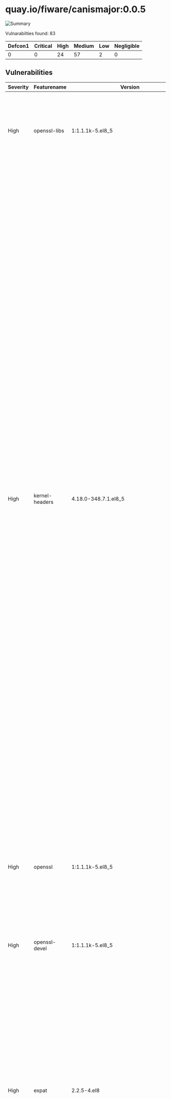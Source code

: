 # quay.io/fiware/canismajor:0.0.5

![Summary](https://img.shields.io/badge/Severity-High-orange) 

Vulnarabilties found: 83

| Defcon1 | Critical | High | Medium | Low | Negligible|
|---------|----------|------|--------|-----|-----------|
| 0|0|24|57|2|0|

## Vulnerabilities

| Severity | Featurename | Version | CVE | Namespace | Description | Link | Fixed by |
|----------|-------------|---------|-----|-----------|-------------|------|----------|
|High|openssl-libs|1:1.1.1k-5.el8_5|RHSA-2022:1065|centos:8|OpenSSL is a toolkit that implements the Secure Sockets Layer (SSL) and Transport Layer Security (TLS) protocols, as well as a full-strength general-purpose cryptography library. Security Fix(es): * openssl: Infinite loop in BN_mod_sqrt() reachable when parsing certificates (CVE-2022-0778) For more details about the security issue(s), including the impact, a CVSS score, acknowledgments, and other related information, refer to the CVE page(s) listed in the References section.|https://access.redhat.com/errata/RHSA-2022:1065|1:1.1.1k-6.el8_5|
|High|kernel-headers|4.18.0-348.7.1.el8_5|RHSA-2022:1988|centos:8|The kernel packages contain the Linux kernel, the core of any Linux operating system. Security Fix(es): * kernel: fget: check that the fd still exists after getting a ref to it (CVE-2021-4083) * kernel: avoid cyclic entity chains due to malformed USB descriptors (CVE-2020-0404) * kernel: speculation on incompletely validated data on IBM Power9 (CVE-2020-4788) * kernel: integer overflow in k_ascii() in drivers/tty/vt/keyboard.c (CVE-2020-13974) * kernel: out-of-bounds read in bpf_skb_change_head() of filter.c due to a use-after-free (CVE-2021-0941) * kernel: joydev: zero size passed to joydev_handle_JSIOCSBTNMAP() (CVE-2021-3612) * kernel: reading /proc/sysvipc/shm does not scale with large shared memory segment counts (CVE-2021-3669) * kernel: out-of-bound Read in qrtr_endpoint_post in net/qrtr/qrtr.c (CVE-2021-3743) * kernel: crypto: ccp - fix resource leaks in ccp_run_aes_gcm_cmd() (CVE-2021-3744) * kernel: possible use-after-free in bluetooth module (CVE-2021-3752) * kernel: unaccounted ipc objects in Linux kernel lead to breaking memcg limits and DoS attacks (CVE-2021-3759) * kernel: DoS in ccp_run_aes_gcm_cmd() function (CVE-2021-3764) * kernel: sctp: Invalid chunks may be used to remotely remove existing associations (CVE-2021-3772) * kernel: lack of port sanity checking in natd and netfilter leads to exploit of OpenVPN clients (CVE-2021-3773) * kernel: possible leak or coruption of data residing on hugetlbfs (CVE-2021-4002) * kernel: security regression for CVE-2018-13405 (CVE-2021-4037) * kernel: Buffer overwrite in decode_nfs_fh function (CVE-2021-4157) * kernel: cgroup: Use open-time creds and namespace for migration perm checks (CVE-2021-4197) * kernel: Race condition in races in sk_peer_pid and sk_peer_cred accesses (CVE-2021-4203) * kernel: new DNS Cache Poisoning Attack based on ICMP fragment needed packets replies (CVE-2021-20322) * kernel: arm: SIGPAGE information disclosure vulnerability (CVE-2021-21781) * hw: cpu: LFENCE/JMP Mitigation Update for CVE-2017-5715 (CVE-2021-26401) * kernel: Local privilege escalation due to incorrect BPF JIT branch displacement computation (CVE-2021-29154) * kernel: use-after-free in hso_free_net_device() in drivers/net/usb/hso.c (CVE-2021-37159) * kernel: eBPF multiplication integer overflow in prealloc_elems_and_freelist() in kernel/bpf/stackmap.c leads to out-of-bounds write (CVE-2021-41864) * kernel: Heap buffer overflow in firedtv driver (CVE-2021-42739) * kernel: ppc: kvm: allows a malicious KVM guest to crash the host (CVE-2021-43056) * kernel: an array-index-out-bounds in detach_capi_ctr in drivers/isdn/capi/kcapi.c (CVE-2021-43389) * kernel: mwifiex_usb_recv() in drivers/net/wireless/marvell/mwifiex/usb.c allows an attacker to cause DoS via crafted USB device (CVE-2021-43976) * kernel: use-after-free in the TEE subsystem (CVE-2021-44733) * kernel: information leak in the IPv6 implementation (CVE-2021-45485) * kernel: information leak in the IPv4 implementation (CVE-2021-45486) * hw: cpu: intel: Branch History Injection (BHI) (CVE-2022-0001) * hw: cpu: intel: Intra-Mode BTI (CVE-2022-0002) * kernel: Local denial of service in bond_ipsec_add_sa (CVE-2022-0286) * kernel: DoS in sctp_addto_chunk in net/sctp/sm_make_chunk.c (CVE-2022-0322) * kernel: FUSE allows UAF reads of write() buffers, allowing theft of (partial) /etc/shadow hashes (CVE-2022-1011) * kernel: use-after-free in nouveau kernel module (CVE-2020-27820) For more details about the security issue(s), including the impact, a CVSS score, acknowledgments, and other related information, refer to the CVE page(s) listed in the References section. Additional Changes: For detailed information on changes in this release, see the Red Hat Enterprise Linux 8.6 Release Notes linked from the References section.|https://access.redhat.com/errata/RHSA-2022:1988|0:4.18.0-372.9.1.el8|
|High|openssl|1:1.1.1k-5.el8_5|RHSA-2022:1065|centos:8|OpenSSL is a toolkit that implements the Secure Sockets Layer (SSL) and Transport Layer Security (TLS) protocols, as well as a full-strength general-purpose cryptography library. Security Fix(es): * openssl: Infinite loop in BN_mod_sqrt() reachable when parsing certificates (CVE-2022-0778) For more details about the security issue(s), including the impact, a CVSS score, acknowledgments, and other related information, refer to the CVE page(s) listed in the References section.|https://access.redhat.com/errata/RHSA-2022:1065|1:1.1.1k-6.el8_5|
|High|openssl-devel|1:1.1.1k-5.el8_5|RHSA-2022:1065|centos:8|OpenSSL is a toolkit that implements the Secure Sockets Layer (SSL) and Transport Layer Security (TLS) protocols, as well as a full-strength general-purpose cryptography library. Security Fix(es): * openssl: Infinite loop in BN_mod_sqrt() reachable when parsing certificates (CVE-2022-0778) For more details about the security issue(s), including the impact, a CVSS score, acknowledgments, and other related information, refer to the CVE page(s) listed in the References section.|https://access.redhat.com/errata/RHSA-2022:1065|1:1.1.1k-6.el8_5|
|High|expat|2.2.5-4.el8|RHSA-2022:0951|centos:8|Expat is a C library for parsing XML documents. Security Fix(es): * expat: Malformed 2- and 3-byte UTF-8 sequences can lead to arbitrary code execution (CVE-2022-25235) * expat: Namespace-separator characters in &quot;xmlns[:prefix]&quot; attribute values can lead to arbitrary code execution (CVE-2022-25236) * expat: Integer overflow in storeRawNames() (CVE-2022-25315) * expat: Large number of prefixed XML attributes on a single tag can crash libexpat (CVE-2021-45960) * expat: Integer overflow in doProlog in xmlparse.c (CVE-2021-46143) * expat: Integer overflow in addBinding in xmlparse.c (CVE-2022-22822) * expat: Integer overflow in build_model in xmlparse.c (CVE-2022-22823) * expat: Integer overflow in defineAttribute in xmlparse.c (CVE-2022-22824) * expat: Integer overflow in lookup in xmlparse.c (CVE-2022-22825) * expat: Integer overflow in nextScaffoldPart in xmlparse.c (CVE-2022-22826) * expat: Integer overflow in storeAtts in xmlparse.c (CVE-2022-22827) * expat: Integer overflow in function XML_GetBuffer (CVE-2022-23852) For more details about the security issue(s), including the impact, a CVSS score, acknowledgments, and other related information, refer to the CVE page(s) listed in the References section.|https://access.redhat.com/errata/RHSA-2022:0951|0:2.2.5-4.el8_5.3|
|High|systemd-pam|239-51.el8_5.2|RHSA-2022:6206|centos:8|The systemd packages contain systemd, a system and service manager for Linux, compatible with the SysV and LSB init scripts. It provides aggressive parallelism capabilities, uses socket and D-Bus activation for starting services, offers on-demand starting of daemons, and keeps track of processes using Linux cgroups. In addition, it supports snapshotting and restoring of the system state, maintains mount and automount points, and implements an elaborate transactional dependency-based service control logic. It can also work as a drop-in replacement for sysvinit. Security Fix(es): * systemd-resolved: use-after-free when dealing with DnsStream in resolved-dns-stream.c (CVE-2022-2526) For more details about the security issue(s), including the impact, a CVSS score, acknowledgments, and other related information, refer to the CVE page(s) listed in the References section.|https://access.redhat.com/errata/RHSA-2022:6206|0:239-58.el8_6.4|
|High|cyrus-sasl-lib|2.1.27-5.el8|RHSA-2022:0658|centos:8|The cyrus-sasl packages contain the Cyrus implementation of Simple Authentication and Security Layer (SASL). SASL is a method for adding authentication support to connection-based protocols. Security Fix(es): * cyrus-sasl: failure to properly escape SQL input allows an attacker to execute arbitrary SQL commands (CVE-2022-24407) For more details about the security issue(s), including the impact, a CVSS score, acknowledgments, and other related information, refer to the CVE page(s) listed in the References section.|https://access.redhat.com/errata/RHSA-2022:0658|0:2.1.27-6.el8_5|
|High|nodejs-nodemon|2.0.3-1.module+el8.3.0+6519+9f98ed83|RHSA-2022:4796|centos:8|Node.js is a software development platform for building fast and scalable network applications in the JavaScript programming language.  Security Fix(es): * npm: npm ci succeeds when package-lock.json doesn&#x27;t match package.json (CVE-2021-43616) For more details about the security issue(s), including the impact, a CVSS score, acknowledgments, and other related information, refer to the CVE page(s) listed in the References section.|https://access.redhat.com/errata/RHSA-2022:4796|0:2.0.15-1.module+el8.6.0+15294+54b291d2|
|High|systemd-libs|239-51.el8_5.2|RHSA-2022:6206|centos:8|The systemd packages contain systemd, a system and service manager for Linux, compatible with the SysV and LSB init scripts. It provides aggressive parallelism capabilities, uses socket and D-Bus activation for starting services, offers on-demand starting of daemons, and keeps track of processes using Linux cgroups. In addition, it supports snapshotting and restoring of the system state, maintains mount and automount points, and implements an elaborate transactional dependency-based service control logic. It can also work as a drop-in replacement for sysvinit. Security Fix(es): * systemd-resolved: use-after-free when dealing with DnsStream in resolved-dns-stream.c (CVE-2022-2526) For more details about the security issue(s), including the impact, a CVSS score, acknowledgments, and other related information, refer to the CVE page(s) listed in the References section.|https://access.redhat.com/errata/RHSA-2022:6206|0:239-58.el8_6.4|
|High|nodejs-nodemon|2.0.3-1.module+el8.3.0+6519+9f98ed83|RHSA-2021:3623|centos:8|Node.js is a software development platform for building fast and scalable network applications in the JavaScript programming language.  Security Fix(es): * nodejs: Use-after-free on close http2 on stream canceling (CVE-2021-22930) * nodejs: Use-after-free on close http2 on stream canceling (CVE-2021-22940) * c-ares: Missing input validation of host names may lead to domain hijacking (CVE-2021-3672) * nodejs: Improper handling of untypical characters in domain names (CVE-2021-22931) * nodejs-tar: Insufficient symlink protection allowing arbitrary file creation and overwrite (CVE-2021-32803) * nodejs-tar: Insufficient absolute path sanitization allowing arbitrary file creation and overwrite (CVE-2021-32804) * nodejs: Incomplete validation of tls rejectUnauthorized parameter (CVE-2021-22939) * nodejs-path-parse: ReDoS via splitDeviceRe, splitTailRe and splitPathRe (CVE-2021-23343) For more details about the security issue(s), including the impact, a CVSS score, acknowledgments, and other related information, refer to the CVE page(s) listed in the References section. Bug Fix(es): * nodejs:12/nodejs: Make FIPS options always available (BZ#1993927)|https://access.redhat.com/errata/RHSA-2021:3623|0:2.0.3-1.module+el8.4.0+11732+c668cc9f|
|High|nodejs-nodemon|2.0.3-1.module+el8.3.0+6519+9f98ed83|RHSA-2021:0734|centos:8|Node.js is a software development platform for building fast and scalable network applications in the JavaScript programming language.  The following packages have been upgraded to a later upstream version: nodejs (12.21.0). Security Fix(es): * nodejs: HTTP2 &#x27;unknownProtocol&#x27; cause DoS by resource exhaustion (CVE-2021-22883) * nodejs: DNS rebinding in --inspect (CVE-2021-22884) For more details about the security issue(s), including the impact, a CVSS score, acknowledgments, and other related information, refer to the CVE page(s) listed in the References section.|https://access.redhat.com/errata/RHSA-2021:0734|0:2.0.3-1.module+el8.3.0+9715+1718613f|
|High|nodejs|1:14.17.5-1.module+el8.4.0+12247+e2879e58|RHSA-2022:4796|centos:8|Node.js is a software development platform for building fast and scalable network applications in the JavaScript programming language.  Security Fix(es): * npm: npm ci succeeds when package-lock.json doesn&#x27;t match package.json (CVE-2021-43616) For more details about the security issue(s), including the impact, a CVSS score, acknowledgments, and other related information, refer to the CVE page(s) listed in the References section.|https://access.redhat.com/errata/RHSA-2022:4796|1:16.14.0-4.module+el8.6.0+15294+54b291d2|
|High|nodejs-docs|1:14.17.5-1.module+el8.4.0+12247+e2879e58|RHSA-2022:4796|centos:8|Node.js is a software development platform for building fast and scalable network applications in the JavaScript programming language.  Security Fix(es): * npm: npm ci succeeds when package-lock.json doesn&#x27;t match package.json (CVE-2021-43616) For more details about the security issue(s), including the impact, a CVSS score, acknowledgments, and other related information, refer to the CVE page(s) listed in the References section.|https://access.redhat.com/errata/RHSA-2022:4796|1:16.14.0-4.module+el8.6.0+15294+54b291d2|
|High|rsync|3.1.3-12.el8|RHSA-2022:2201|centos:8|The rsync utility enables the users to copy and synchronize files locally or across a network. Synchronization with rsync is fast because rsync only sends the differences in files over the network instead of sending whole files. The rsync utility is also used as a mirroring tool. Security Fix(es): * zlib: A flaw found in zlib when compressing (not decompressing) certain inputs (CVE-2018-25032) For more details about the security issue(s), including the impact, a CVSS score, acknowledgments, and other related information, refer to the CVE page(s) listed in the References section.|https://access.redhat.com/errata/RHSA-2022:2201|0:3.1.3-14.el8_6.2|
|High|rsync|3.1.3-12.el8|RHSA-2022:6180|centos:8|The rsync utility enables the users to copy and synchronize files locally or across a network. Synchronization with rsync is fast because rsync only sends the differences in files over the network instead of sending whole files. The rsync utility is also used as a mirroring tool. Security Fix(es): * rsync: remote arbitrary files write inside the directories of connecting peers (CVE-2022-29154) For more details about the security issue(s), including the impact, a CVSS score, acknowledgments, and other related information, refer to the CVE page(s) listed in the References section.|https://access.redhat.com/errata/RHSA-2022:6180|0:3.1.3-14.el8_6.3|
|High|gzip|1.9-12.el8|RHSA-2022:1537|centos:8|The gzip packages contain the gzip (GNU zip) data compression utility. gzip is used to compress regular files. It replaces them with files containing the .gz extension, while retaining ownership modes, access, and modification times. Security Fix(es): * gzip: arbitrary-file-write vulnerability (CVE-2022-1271) For more details about the security issue(s), including the impact, a CVSS score, acknowledgments, and other related information, refer to the CVE page(s) listed in the References section.|https://access.redhat.com/errata/RHSA-2022:1537|0:1.9-13.el8_5|
|High|nodejs-full-i18n|1:14.17.5-1.module+el8.4.0+12247+e2879e58|RHSA-2022:4796|centos:8|Node.js is a software development platform for building fast and scalable network applications in the JavaScript programming language.  Security Fix(es): * npm: npm ci succeeds when package-lock.json doesn&#x27;t match package.json (CVE-2021-43616) For more details about the security issue(s), including the impact, a CVSS score, acknowledgments, and other related information, refer to the CVE page(s) listed in the References section.|https://access.redhat.com/errata/RHSA-2022:4796|1:16.14.0-4.module+el8.6.0+15294+54b291d2|
|High|systemd|239-51.el8_5.2|RHSA-2022:6206|centos:8|The systemd packages contain systemd, a system and service manager for Linux, compatible with the SysV and LSB init scripts. It provides aggressive parallelism capabilities, uses socket and D-Bus activation for starting services, offers on-demand starting of daemons, and keeps track of processes using Linux cgroups. In addition, it supports snapshotting and restoring of the system state, maintains mount and automount points, and implements an elaborate transactional dependency-based service control logic. It can also work as a drop-in replacement for sysvinit. Security Fix(es): * systemd-resolved: use-after-free when dealing with DnsStream in resolved-dns-stream.c (CVE-2022-2526) For more details about the security issue(s), including the impact, a CVSS score, acknowledgments, and other related information, refer to the CVE page(s) listed in the References section.|https://access.redhat.com/errata/RHSA-2022:6206|0:239-58.el8_6.4|
|High|kernel-headers|4.18.0-348.7.1.el8_5|RHSA-2022:5819|centos:8|The kernel packages contain the Linux kernel, the core of any Linux operating system. Security Fix(es): * kernel: Small table perturb size in the TCP source port generation algorithm can lead to information leak (CVE-2022-1012) * kernel: a use-after-free write in the netfilter subsystem can lead to privilege escalation to root (CVE-2022-32250) For more details about the security issue(s), including the impact, a CVSS score, acknowledgments, and other related information, refer to the CVE page(s) listed in the References section. Bug Fix(es): * Softirq hrtimers are being placed on the per-CPU softirq clocks on isolcpu’s. (BZ#2090484) * enable/disable multiqueues repeatedly while ping local host, guest kernel panic (BZ#2093416) * Backport kernel audit enhancements and fixes from v5.13-rc1 to v5.16-rc6 (BZ#2095434) * blk_update_request: I/O error, dev nvme0n3, during xfs creation (BZ#2100150) * SCSI updates for RHEL 8.7 (BZ#2100254) * Kernel bug on mm/slub.c:314 (BZ#2102251) * Implement new tc action for check_pkt_len (BZ#2102333) * too long timeout value with TIME_WAIT status of conntrack entry (BZ#2104002) * Connectx6-DX, mlx5 , backport   087032ee7021 (&quot;net/mlx5e: TC, Fix ct_clear overwriting ct action metadata&quot;) (BZ#2104012) * mlx5: Software steering memory allocation failure, netperf  TCP_CRR with ct(). (BZ#2104013) * tcp: request_sock leak in Calico OCP (BZ#2104670)|https://access.redhat.com/errata/RHSA-2022:5819|0:4.18.0-372.19.1.el8_6|
|High|xz-libs|5.2.4-3.el8|RHSA-2022:4991|centos:8|XZ Utils is an integrated collection of user-space file compression utilities based on the Lempel-Ziv-Markov chain algorithm (LZMA), which performs lossless data compression. The algorithm provides a high compression ratio while keeping the decompression time short. Security Fix(es): * gzip: arbitrary-file-write vulnerability (CVE-2022-1271) For more details about the security issue(s), including the impact, a CVSS score, acknowledgments, and other related information, refer to the CVE page(s) listed in the References section.|https://access.redhat.com/errata/RHSA-2022:4991|0:5.2.4-4.el8_6|
|High|npm|1:6.14.14-1.14.17.5.1.module+el8.4.0+12247+e2879e58|RHSA-2022:4796|centos:8|Node.js is a software development platform for building fast and scalable network applications in the JavaScript programming language.  Security Fix(es): * npm: npm ci succeeds when package-lock.json doesn&#x27;t match package.json (CVE-2021-43616) For more details about the security issue(s), including the impact, a CVSS score, acknowledgments, and other related information, refer to the CVE page(s) listed in the References section.|https://access.redhat.com/errata/RHSA-2022:4796|1:8.3.1-1.16.14.0.4.module+el8.6.0+15294+54b291d2|
|High|xz|5.2.4-3.el8|RHSA-2022:4991|centos:8|XZ Utils is an integrated collection of user-space file compression utilities based on the Lempel-Ziv-Markov chain algorithm (LZMA), which performs lossless data compression. The algorithm provides a high compression ratio while keeping the decompression time short. Security Fix(es): * gzip: arbitrary-file-write vulnerability (CVE-2022-1271) For more details about the security issue(s), including the impact, a CVSS score, acknowledgments, and other related information, refer to the CVE page(s) listed in the References section.|https://access.redhat.com/errata/RHSA-2022:4991|0:5.2.4-4.el8_6|
|High|zlib-devel|1.2.11-17.el8|RHSA-2022:1642|centos:8|The zlib packages provide a general-purpose lossless data compression library that is used by many different programs. Security Fix(es): * zlib: A flaw found in zlib when compressing (not decompressing) certain inputs (CVE-2018-25032) For more details about the security issue(s), including the impact, a CVSS score, acknowledgments, and other related information, refer to the CVE page(s) listed in the References section.|https://access.redhat.com/errata/RHSA-2022:1642|0:1.2.11-18.el8_5|
|High|zlib|1.2.11-17.el8|RHSA-2022:1642|centos:8|The zlib packages provide a general-purpose lossless data compression library that is used by many different programs. Security Fix(es): * zlib: A flaw found in zlib when compressing (not decompressing) certain inputs (CVE-2018-25032) For more details about the security issue(s), including the impact, a CVSS score, acknowledgments, and other related information, refer to the CVE page(s) listed in the References section.|https://access.redhat.com/errata/RHSA-2022:1642|0:1.2.11-18.el8_5|
|Medium|openssh|8.0p1-10.el8|RHSA-2022:2013|centos:8|OpenSSH is an SSH protocol implementation supported by a number of Linux, UNIX, and similar operating systems. It includes the core files necessary for both the OpenSSH client and server. Security Fix(es): * openssh: privilege escalation when AuthorizedKeysCommand or AuthorizedPrincipalsCommand are configured (CVE-2021-41617) For more details about the security issue(s), including the impact, a CVSS score, acknowledgments, and other related information, refer to the CVE page(s) listed in the References section. Additional Changes: For detailed information on changes in this release, see the Red Hat Enterprise Linux 8.6 Release Notes linked from the References section.|https://access.redhat.com/errata/RHSA-2022:2013|0:8.0p1-13.el8|
|Medium|glibc|2.28-164.el8|RHSA-2022:0896|centos:8|The glibc packages provide the standard C libraries (libc), POSIX thread libraries (libpthread), standard math libraries (libm), and the name service cache daemon (nscd) used by multiple programs on the system. Without these libraries, the Linux system cannot function correctly. Security Fix(es): * glibc: Off-by-one buffer overflow/underflow in getcwd() (CVE-2021-3999) * glibc: Stack-based buffer overflow in svcunix_create via long pathnames (CVE-2022-23218) * glibc: Stack-based buffer overflow in sunrpc clnt_create via a long pathname (CVE-2022-23219) For more details about the security issue(s), including the impact, a CVSS score, acknowledgments, and other related information, refer to the CVE page(s) listed in the References section.|https://access.redhat.com/errata/RHSA-2022:0896|0:2.28-164.el8_5.3|
|Medium|openssl-libs|1:1.1.1k-5.el8_5|RHSA-2022:5818|centos:8|OpenSSL is a toolkit that implements the Secure Sockets Layer (SSL) and Transport Layer Security (TLS) protocols, as well as a full-strength general-purpose cryptography library. Security Fix(es): * openssl: c_rehash script allows command injection (CVE-2022-1292) * openssl: the c_rehash script allows command injection (CVE-2022-2068) * openssl: AES OCB fails to encrypt some bytes (CVE-2022-2097) For more details about the security issue(s), including the impact, a CVSS score, acknowledgments, and other related information, refer to the CVE page(s) listed in the References section.|https://access.redhat.com/errata/RHSA-2022:5818|1:1.1.1k-7.el8_6|
|Medium|pcre2|10.32-2.el8|RHSA-2022:5809|centos:8|The pcre2 package contains a new generation of the Perl Compatible Regular Expression libraries for implementing regular expression pattern matching using the same syntax and semantics as Perl.  Security Fix(es): * pcre2: Out-of-bounds read in compile_xclass_matchingpath in pcre2_jit_compile.c (CVE-2022-1586) For more details about the security issue(s), including the impact, a CVSS score, acknowledgments, and other related information, refer to the CVE page(s) listed in the References section.|https://access.redhat.com/errata/RHSA-2022:5809|0:10.32-3.el8_6|
|Medium|libgcrypt|1.8.5-6.el8|RHSA-2022:5311|centos:8|The libgcrypt library provides general-purpose implementations of various cryptographic algorithms. Security Fix(es): * libgcrypt: ElGamal implementation allows plaintext recovery (CVE-2021-40528) For more details about the security issue(s), including the impact, a CVSS score, acknowledgments, and other related information, refer to the CVE page(s) listed in the References section.|https://access.redhat.com/errata/RHSA-2022:5311|0:1.8.5-7.el8_6|
|Medium|vim-filesystem|2:8.0.1763-16.el8|RHSA-2022:5813|centos:8|Vim (Vi IMproved) is an updated and improved version of the vi editor. Security Fix(es): * vim: Out-of-bounds Write (CVE-2022-1785) * vim: out-of-bounds write in vim_regsub_both() in regexp.c (CVE-2022-1897) * vim: buffer over-read in utf_ptr2char() in mbyte.c (CVE-2022-1927) For more details about the security issue(s), including the impact, a CVSS score, acknowledgments, and other related information, refer to the CVE page(s) listed in the References section.|https://access.redhat.com/errata/RHSA-2022:5813|2:8.0.1763-19.el8_6.4|
|Medium|vim-filesystem|2:8.0.1763-16.el8|RHSA-2022:0366|centos:8|Vim (Vi IMproved) is an updated and improved version of the vi editor. Security Fix(es): * vim: heap-based buffer overflow in win_redr_status() in drawscreen.c (CVE-2021-3872) * vim: illegal memory access in find_start_brace() in cindent.c when C-indenting (CVE-2021-3984) * vim: heap-based buffer overflow in find_help_tags() in help.c (CVE-2021-4019) * vim: use-after-free in win_linetabsize() (CVE-2021-4192) * vim: out-of-bound read in getvcol() (CVE-2021-4193) For more details about the security issue(s), including the impact, a CVSS score, acknowledgments, and other related information, refer to the CVE page(s) listed in the References section.|https://access.redhat.com/errata/RHSA-2022:0366|2:8.0.1763-16.el8_5.4|
|Medium|vim-filesystem|2:8.0.1763-16.el8|RHSA-2022:5319|centos:8|Vim (Vi IMproved) is an updated and improved version of the vi editor. Security Fix(es): * vim: heap buffer overflow (CVE-2022-1621) * vim: buffer over-read (CVE-2022-1629) For more details about the security issue(s), including the impact, a CVSS score, acknowledgments, and other related information, refer to the CVE page(s) listed in the References section.|https://access.redhat.com/errata/RHSA-2022:5319|2:8.0.1763-19.el8_6.2|
|Medium|vim-filesystem|2:8.0.1763-16.el8|RHSA-2022:0894|centos:8|Vim (Vi IMproved) is an updated and improved version of the vi editor. Security Fix(es): * vim: Heap-based buffer overflow in block_insert() in src/ops.c (CVE-2022-0261) * vim: Heap-based buffer overflow in utf_head_off() in mbyte.c (CVE-2022-0318) * vim: Heap-based buffer overflow in init_ccline() in ex_getln.c (CVE-2022-0359) * vim: Illegal memory access when copying lines in visual mode leads to heap buffer overflow (CVE-2022-0361) * vim: Heap-based buffer overflow in getexmodeline() in ex_getln.c (CVE-2022-0392) * vim: Use after free in src/ex_cmds.c (CVE-2022-0413) For more details about the security issue(s), including the impact, a CVSS score, acknowledgments, and other related information, refer to the CVE page(s) listed in the References section.|https://access.redhat.com/errata/RHSA-2022:0894|2:8.0.1763-16.el8_5.12|
|Medium|vim-filesystem|2:8.0.1763-16.el8|RHSA-2022:1552|centos:8|Vim (Vi IMproved) is an updated and improved version of the vi editor. Security Fix(es): * vim: use after free in utf_ptr2char (CVE-2022-1154)|https://access.redhat.com/errata/RHSA-2022:1552|2:8.0.1763-16.el8_5.13|
|Medium|rpm-build-libs|4.14.3-19.el8|RHSA-2022:0368|centos:8|The RPM Package Manager (RPM) is a command-line driven package management system capable of installing, uninstalling, verifying, querying, and updating software packages. Security Fix(es): * rpm: RPM does not require subkeys to have a valid binding signature (CVE-2021-3521) For more details about the security issue(s), including the impact, a CVSS score, acknowledgments, and other related information, refer to the CVE page(s) listed in the References section.|https://access.redhat.com/errata/RHSA-2022:0368|0:4.14.3-19.el8_5.2|
|Medium|rpm|4.14.3-19.el8|RHSA-2022:0368|centos:8|The RPM Package Manager (RPM) is a command-line driven package management system capable of installing, uninstalling, verifying, querying, and updating software packages. Security Fix(es): * rpm: RPM does not require subkeys to have a valid binding signature (CVE-2021-3521) For more details about the security issue(s), including the impact, a CVSS score, acknowledgments, and other related information, refer to the CVE page(s) listed in the References section.|https://access.redhat.com/errata/RHSA-2022:0368|0:4.14.3-19.el8_5.2|
|Medium|npm|1:6.14.14-1.14.17.5.1.module+el8.4.0+12247+e2879e58|RHSA-2022:0350|centos:8|Node.js is a software development platform for building fast and scalable network applications in the JavaScript programming language.  The following packages have been upgraded to a later upstream version: nodejs (14.18.2), nodejs-nodemon (2.0.15). (BZ#2027609) Security Fix(es): * nodejs-json-schema: Prototype pollution vulnerability (CVE-2021-3918) * nodejs-ini: Prototype pollution via malicious INI file (CVE-2020-7788) * nodejs-glob-parent: Regular expression denial of service (CVE-2020-28469) * nodejs-ansi-regex: Regular expression denial of service (ReDoS) matching ANSI escape codes (CVE-2021-3807) * normalize-url: ReDoS for data URLs (CVE-2021-33502) * nodejs-tar: Insufficient symlink protection due to directory cache poisoning using symbolic links allowing arbitrary file creation and overwrite (CVE-2021-37701) * nodejs-tar: Insufficient symlink protection due to directory cache poisoning using symbolic links allowing arbitrary file creation and overwrite (CVE-2021-37712) * llhttp: HTTP Request Smuggling due to spaces in headers (CVE-2021-22959) * llhttp: HTTP Request Smuggling when parsing the body of chunked requests (CVE-2021-22960) For more details about the security issue(s), including the impact, a CVSS score, acknowledgments, and other related information, refer to the CVE page(s) listed in the References section.|https://access.redhat.com/errata/RHSA-2022:0350|1:6.14.15-1.14.18.2.2.module+el8.5.0+13644+8d46dafd|
|Medium|platform-python|3.6.8-41.el8|RHSA-2022:1986|centos:8|Python is an interpreted, interactive, object-oriented programming language, which includes modules, classes, exceptions, very high level dynamic data types and dynamic typing. Python supports interfaces to many system calls and libraries, as well as to various windowing systems.  Security Fix(es): * python: ftplib should not use the host from the PASV response (CVE-2021-4189) * python: urllib: HTTP client possible infinite loop on a 100 Continue response (CVE-2021-3737) For more details about the security issue(s), including the impact, a CVSS score, acknowledgments, and other related information, refer to the CVE page(s) listed in the References section. Additional Changes: For detailed information on changes in this release, see the Red Hat Enterprise Linux 8.6 Release Notes linked from the References section.|https://access.redhat.com/errata/RHSA-2022:1986|0:3.6.8-45.el8|
|Medium|npm|1:6.14.14-1.14.17.5.1.module+el8.4.0+12247+e2879e58|RHSA-2021:5171|centos:8|Node.js is a software development platform for building fast and scalable network applications in the JavaScript programming language.  The following packages have been upgraded to a later upstream version: nodejs (16.13.1), nodejs-nodemon (2.0.15). (BZ#2027610) Security Fix(es): * nodejs-json-schema: Prototype pollution vulnerability (CVE-2021-3918) * nodejs-ini: Prototype pollution via malicious INI file (CVE-2020-7788) * nodejs-glob-parent: Regular expression denial of service (CVE-2020-28469) * nodejs-ansi-regex: Regular expression denial of service (ReDoS) matching ANSI escape codes (CVE-2021-3807) * normalize-url: ReDoS for data URLs (CVE-2021-33502) * llhttp: HTTP Request Smuggling due to spaces in headers (CVE-2021-22959) * llhttp: HTTP Request Smuggling when parsing the body of chunked requests (CVE-2021-22960) For more details about the security issue(s), including the impact, a CVSS score, acknowledgments, and other related information, refer to the CVE page(s) listed in the References section.|https://access.redhat.com/errata/RHSA-2021:5171|1:8.1.2-1.16.13.1.3.module+el8.5.0+13548+45d748af|
|Medium|pcre2-devel|10.32-2.el8|RHSA-2022:5809|centos:8|The pcre2 package contains a new generation of the Perl Compatible Regular Expression libraries for implementing regular expression pattern matching using the same syntax and semantics as Perl.  Security Fix(es): * pcre2: Out-of-bounds read in compile_xclass_matchingpath in pcre2_jit_compile.c (CVE-2022-1586) For more details about the security issue(s), including the impact, a CVSS score, acknowledgments, and other related information, refer to the CVE page(s) listed in the References section.|https://access.redhat.com/errata/RHSA-2022:5809|0:10.32-3.el8_6|
|Medium|glibc-common|2.28-164.el8|RHSA-2022:0896|centos:8|The glibc packages provide the standard C libraries (libc), POSIX thread libraries (libpthread), standard math libraries (libm), and the name service cache daemon (nscd) used by multiple programs on the system. Without these libraries, the Linux system cannot function correctly. Security Fix(es): * glibc: Off-by-one buffer overflow/underflow in getcwd() (CVE-2021-3999) * glibc: Stack-based buffer overflow in svcunix_create via long pathnames (CVE-2022-23218) * glibc: Stack-based buffer overflow in sunrpc clnt_create via a long pathname (CVE-2022-23219) For more details about the security issue(s), including the impact, a CVSS score, acknowledgments, and other related information, refer to the CVE page(s) listed in the References section.|https://access.redhat.com/errata/RHSA-2022:0896|0:2.28-164.el8_5.3|
|Medium|vim-minimal|2:8.0.1763-16.el8|RHSA-2022:1552|centos:8|Vim (Vi IMproved) is an updated and improved version of the vi editor. Security Fix(es): * vim: use after free in utf_ptr2char (CVE-2022-1154)|https://access.redhat.com/errata/RHSA-2022:1552|2:8.0.1763-16.el8_5.13|
|Medium|glibc-headers|2.28-164.el8|RHSA-2022:0896|centos:8|The glibc packages provide the standard C libraries (libc), POSIX thread libraries (libpthread), standard math libraries (libm), and the name service cache daemon (nscd) used by multiple programs on the system. Without these libraries, the Linux system cannot function correctly. Security Fix(es): * glibc: Off-by-one buffer overflow/underflow in getcwd() (CVE-2021-3999) * glibc: Stack-based buffer overflow in svcunix_create via long pathnames (CVE-2022-23218) * glibc: Stack-based buffer overflow in sunrpc clnt_create via a long pathname (CVE-2022-23219) For more details about the security issue(s), including the impact, a CVSS score, acknowledgments, and other related information, refer to the CVE page(s) listed in the References section.|https://access.redhat.com/errata/RHSA-2022:0896|0:2.28-164.el8_5.3|
|Medium|libxml2|2.9.7-9.el8_4.2|RHSA-2022:0899|centos:8|The libxml2 library is a development toolbox providing the implementation of various XML standards. Security Fix(es): * libxml2: Use-after-free of ID and IDREF attributes (CVE-2022-23308) For more details about the security issue(s), including the impact, a CVSS score, acknowledgments, and other related information, refer to the CVE page(s) listed in the References section.|https://access.redhat.com/errata/RHSA-2022:0899|0:2.9.7-12.el8_5|
|Medium|libxml2|2.9.7-9.el8_4.2|RHSA-2022:5317|centos:8|The libxml2 library is a development toolbox providing the implementation of various XML standards. Security Fix(es): * libxml2: integer overflows in xmlBuf and xmlBuffer lead to out-of-bounds write (CVE-2022-29824) For more details about the security issue(s), including the impact, a CVSS score, acknowledgments, and other related information, refer to the CVE page(s) listed in the References section.|https://access.redhat.com/errata/RHSA-2022:5317|0:2.9.7-13.el8_6.1|
|Medium|vim-minimal|2:8.0.1763-16.el8|RHSA-2022:0894|centos:8|Vim (Vi IMproved) is an updated and improved version of the vi editor. Security Fix(es): * vim: Heap-based buffer overflow in block_insert() in src/ops.c (CVE-2022-0261) * vim: Heap-based buffer overflow in utf_head_off() in mbyte.c (CVE-2022-0318) * vim: Heap-based buffer overflow in init_ccline() in ex_getln.c (CVE-2022-0359) * vim: Illegal memory access when copying lines in visual mode leads to heap buffer overflow (CVE-2022-0361) * vim: Heap-based buffer overflow in getexmodeline() in ex_getln.c (CVE-2022-0392) * vim: Use after free in src/ex_cmds.c (CVE-2022-0413) For more details about the security issue(s), including the impact, a CVSS score, acknowledgments, and other related information, refer to the CVE page(s) listed in the References section.|https://access.redhat.com/errata/RHSA-2022:0894|2:8.0.1763-16.el8_5.12|
|Medium|bsdtar|3.3.3-1.el8|RHSA-2022:0892|centos:8|The libarchive programming library can create and read several different streaming archive formats, including GNU tar, cpio, and ISO 9660 CD-ROM images. Libarchive is used notably in the bsdtar utility, scripting language bindings such as python-libarchive, and several popular desktop file managers. Security Fix(es): * libarchive: extracting a symlink with ACLs modifies ACLs of target (CVE-2021-23177) * libarchive: symbolic links incorrectly followed when changing modes, times, ACL and flags of a file while extracting an archive (CVE-2021-31566) For more details about the security issue(s), including the impact, a CVSS score, acknowledgments, and other related information, refer to the CVE page(s) listed in the References section.|https://access.redhat.com/errata/RHSA-2022:0892|0:3.3.3-3.el8_5|
|Medium|python3-rpm|4.14.3-19.el8|RHSA-2022:0368|centos:8|The RPM Package Manager (RPM) is a command-line driven package management system capable of installing, uninstalling, verifying, querying, and updating software packages. Security Fix(es): * rpm: RPM does not require subkeys to have a valid binding signature (CVE-2021-3521) For more details about the security issue(s), including the impact, a CVSS score, acknowledgments, and other related information, refer to the CVE page(s) listed in the References section.|https://access.redhat.com/errata/RHSA-2022:0368|0:4.14.3-19.el8_5.2|
|Medium|glibc-devel|2.28-164.el8|RHSA-2022:0896|centos:8|The glibc packages provide the standard C libraries (libc), POSIX thread libraries (libpthread), standard math libraries (libm), and the name service cache daemon (nscd) used by multiple programs on the system. Without these libraries, the Linux system cannot function correctly. Security Fix(es): * glibc: Off-by-one buffer overflow/underflow in getcwd() (CVE-2021-3999) * glibc: Stack-based buffer overflow in svcunix_create via long pathnames (CVE-2022-23218) * glibc: Stack-based buffer overflow in sunrpc clnt_create via a long pathname (CVE-2022-23219) For more details about the security issue(s), including the impact, a CVSS score, acknowledgments, and other related information, refer to the CVE page(s) listed in the References section.|https://access.redhat.com/errata/RHSA-2022:0896|0:2.28-164.el8_5.3|
|Medium|nodejs-full-i18n|1:14.17.5-1.module+el8.4.0+12247+e2879e58|RHSA-2022:0350|centos:8|Node.js is a software development platform for building fast and scalable network applications in the JavaScript programming language.  The following packages have been upgraded to a later upstream version: nodejs (14.18.2), nodejs-nodemon (2.0.15). (BZ#2027609) Security Fix(es): * nodejs-json-schema: Prototype pollution vulnerability (CVE-2021-3918) * nodejs-ini: Prototype pollution via malicious INI file (CVE-2020-7788) * nodejs-glob-parent: Regular expression denial of service (CVE-2020-28469) * nodejs-ansi-regex: Regular expression denial of service (ReDoS) matching ANSI escape codes (CVE-2021-3807) * normalize-url: ReDoS for data URLs (CVE-2021-33502) * nodejs-tar: Insufficient symlink protection due to directory cache poisoning using symbolic links allowing arbitrary file creation and overwrite (CVE-2021-37701) * nodejs-tar: Insufficient symlink protection due to directory cache poisoning using symbolic links allowing arbitrary file creation and overwrite (CVE-2021-37712) * llhttp: HTTP Request Smuggling due to spaces in headers (CVE-2021-22959) * llhttp: HTTP Request Smuggling when parsing the body of chunked requests (CVE-2021-22960) For more details about the security issue(s), including the impact, a CVSS score, acknowledgments, and other related information, refer to the CVE page(s) listed in the References section.|https://access.redhat.com/errata/RHSA-2022:0350|1:14.18.2-2.module+el8.5.0+13644+8d46dafd|
|Medium|vim-minimal|2:8.0.1763-16.el8|RHSA-2022:5319|centos:8|Vim (Vi IMproved) is an updated and improved version of the vi editor. Security Fix(es): * vim: heap buffer overflow (CVE-2022-1621) * vim: buffer over-read (CVE-2022-1629) For more details about the security issue(s), including the impact, a CVSS score, acknowledgments, and other related information, refer to the CVE page(s) listed in the References section.|https://access.redhat.com/errata/RHSA-2022:5319|2:8.0.1763-19.el8_6.2|
|Medium|nodejs-full-i18n|1:14.17.5-1.module+el8.4.0+12247+e2879e58|RHSA-2021:5171|centos:8|Node.js is a software development platform for building fast and scalable network applications in the JavaScript programming language.  The following packages have been upgraded to a later upstream version: nodejs (16.13.1), nodejs-nodemon (2.0.15). (BZ#2027610) Security Fix(es): * nodejs-json-schema: Prototype pollution vulnerability (CVE-2021-3918) * nodejs-ini: Prototype pollution via malicious INI file (CVE-2020-7788) * nodejs-glob-parent: Regular expression denial of service (CVE-2020-28469) * nodejs-ansi-regex: Regular expression denial of service (ReDoS) matching ANSI escape codes (CVE-2021-3807) * normalize-url: ReDoS for data URLs (CVE-2021-33502) * llhttp: HTTP Request Smuggling due to spaces in headers (CVE-2021-22959) * llhttp: HTTP Request Smuggling when parsing the body of chunked requests (CVE-2021-22960) For more details about the security issue(s), including the impact, a CVSS score, acknowledgments, and other related information, refer to the CVE page(s) listed in the References section.|https://access.redhat.com/errata/RHSA-2021:5171|1:16.13.1-3.module+el8.5.0+13548+45d748af|
|Medium|cryptsetup-libs|2.3.3-4.el8|RHSA-2022:0370|centos:8|The cryptsetup packages provide a utility for setting up disk encryption using the dm-crypt kernel module. Security Fix(es): * cryptsetup: disable encryption via header rewrite (CVE-2021-4122) For more details about the security issue(s), including the impact, a CVSS score, acknowledgments, and other related information, refer to the CVE page(s) listed in the References section.|https://access.redhat.com/errata/RHSA-2022:0370|0:2.3.3-4.el8_5.1|
|Medium|glibc-minimal-langpack|2.28-164.el8|RHSA-2022:0896|centos:8|The glibc packages provide the standard C libraries (libc), POSIX thread libraries (libpthread), standard math libraries (libm), and the name service cache daemon (nscd) used by multiple programs on the system. Without these libraries, the Linux system cannot function correctly. Security Fix(es): * glibc: Off-by-one buffer overflow/underflow in getcwd() (CVE-2021-3999) * glibc: Stack-based buffer overflow in svcunix_create via long pathnames (CVE-2022-23218) * glibc: Stack-based buffer overflow in sunrpc clnt_create via a long pathname (CVE-2022-23219) For more details about the security issue(s), including the impact, a CVSS score, acknowledgments, and other related information, refer to the CVE page(s) listed in the References section.|https://access.redhat.com/errata/RHSA-2022:0896|0:2.28-164.el8_5.3|
|Medium|python3-libxml2|2.9.7-9.el8_4.2|RHSA-2022:5317|centos:8|The libxml2 library is a development toolbox providing the implementation of various XML standards. Security Fix(es): * libxml2: integer overflows in xmlBuf and xmlBuffer lead to out-of-bounds write (CVE-2022-29824) For more details about the security issue(s), including the impact, a CVSS score, acknowledgments, and other related information, refer to the CVE page(s) listed in the References section.|https://access.redhat.com/errata/RHSA-2022:5317|0:2.9.7-13.el8_6.1|
|Medium|vim-minimal|2:8.0.1763-16.el8|RHSA-2022:0366|centos:8|Vim (Vi IMproved) is an updated and improved version of the vi editor. Security Fix(es): * vim: heap-based buffer overflow in win_redr_status() in drawscreen.c (CVE-2021-3872) * vim: illegal memory access in find_start_brace() in cindent.c when C-indenting (CVE-2021-3984) * vim: heap-based buffer overflow in find_help_tags() in help.c (CVE-2021-4019) * vim: use-after-free in win_linetabsize() (CVE-2021-4192) * vim: out-of-bound read in getvcol() (CVE-2021-4193) For more details about the security issue(s), including the impact, a CVSS score, acknowledgments, and other related information, refer to the CVE page(s) listed in the References section.|https://access.redhat.com/errata/RHSA-2022:0366|2:8.0.1763-16.el8_5.4|
|Medium|libcurl|7.61.1-22.el8|RHSA-2022:6159|centos:8|The curl packages provide the libcurl library and the curl utility for downloading files from servers using various protocols, including HTTP, FTP, and LDAP. Security Fix(es): * curl: HTTP compression denial of service (CVE-2022-32206) * curl: FTP-KRB bad message verification (CVE-2022-32208) For more details about the security issue(s), including the impact, a CVSS score, acknowledgments, and other related information, refer to the CVE page(s) listed in the References section.|https://access.redhat.com/errata/RHSA-2022:6159|0:7.61.1-22.el8_6.4|
|Medium|libcurl|7.61.1-22.el8|RHSA-2022:5313|centos:8|The curl packages provide the libcurl library and the curl utility for downloading files from servers using various protocols, including HTTP, FTP, and LDAP. Security Fix(es): * curl: OAUTH2 bearer bypass in connection re-use (CVE-2022-22576) * curl: credential leak on redirect (CVE-2022-27774) * curl: auth/cookie leak on redirect (CVE-2022-27776) * curl: TLS and SSH connection too eager reuse (CVE-2022-27782) For more details about the security issue(s), including the impact, a CVSS score, acknowledgments, and other related information, refer to the CVE page(s) listed in the References section.|https://access.redhat.com/errata/RHSA-2022:5313|0:7.61.1-22.el8_6.3|
|Medium|vim-minimal|2:8.0.1763-16.el8|RHSA-2022:5813|centos:8|Vim (Vi IMproved) is an updated and improved version of the vi editor. Security Fix(es): * vim: Out-of-bounds Write (CVE-2022-1785) * vim: out-of-bounds write in vim_regsub_both() in regexp.c (CVE-2022-1897) * vim: buffer over-read in utf_ptr2char() in mbyte.c (CVE-2022-1927) For more details about the security issue(s), including the impact, a CVSS score, acknowledgments, and other related information, refer to the CVE page(s) listed in the References section.|https://access.redhat.com/errata/RHSA-2022:5813|2:8.0.1763-19.el8_6.4|
|Medium|pcre2-utf16|10.32-2.el8|RHSA-2022:5809|centos:8|The pcre2 package contains a new generation of the Perl Compatible Regular Expression libraries for implementing regular expression pattern matching using the same syntax and semantics as Perl.  Security Fix(es): * pcre2: Out-of-bounds read in compile_xclass_matchingpath in pcre2_jit_compile.c (CVE-2022-1586) For more details about the security issue(s), including the impact, a CVSS score, acknowledgments, and other related information, refer to the CVE page(s) listed in the References section.|https://access.redhat.com/errata/RHSA-2022:5809|0:10.32-3.el8_6|
|Medium|pcre2-utf32|10.32-2.el8|RHSA-2022:5809|centos:8|The pcre2 package contains a new generation of the Perl Compatible Regular Expression libraries for implementing regular expression pattern matching using the same syntax and semantics as Perl.  Security Fix(es): * pcre2: Out-of-bounds read in compile_xclass_matchingpath in pcre2_jit_compile.c (CVE-2022-1586) For more details about the security issue(s), including the impact, a CVSS score, acknowledgments, and other related information, refer to the CVE page(s) listed in the References section.|https://access.redhat.com/errata/RHSA-2022:5809|0:10.32-3.el8_6|
|Medium|libarchive|3.3.3-1.el8|RHSA-2022:0892|centos:8|The libarchive programming library can create and read several different streaming archive formats, including GNU tar, cpio, and ISO 9660 CD-ROM images. Libarchive is used notably in the bsdtar utility, scripting language bindings such as python-libarchive, and several popular desktop file managers. Security Fix(es): * libarchive: extracting a symlink with ACLs modifies ACLs of target (CVE-2021-23177) * libarchive: symbolic links incorrectly followed when changing modes, times, ACL and flags of a file while extracting an archive (CVE-2021-31566) For more details about the security issue(s), including the impact, a CVSS score, acknowledgments, and other related information, refer to the CVE page(s) listed in the References section.|https://access.redhat.com/errata/RHSA-2022:0892|0:3.3.3-3.el8_5|
|Medium|python3-libs|3.6.8-41.el8|RHSA-2022:1986|centos:8|Python is an interpreted, interactive, object-oriented programming language, which includes modules, classes, exceptions, very high level dynamic data types and dynamic typing. Python supports interfaces to many system calls and libraries, as well as to various windowing systems.  Security Fix(es): * python: ftplib should not use the host from the PASV response (CVE-2021-4189) * python: urllib: HTTP client possible infinite loop on a 100 Continue response (CVE-2021-3737) For more details about the security issue(s), including the impact, a CVSS score, acknowledgments, and other related information, refer to the CVE page(s) listed in the References section. Additional Changes: For detailed information on changes in this release, see the Red Hat Enterprise Linux 8.6 Release Notes linked from the References section.|https://access.redhat.com/errata/RHSA-2022:1986|0:3.6.8-45.el8|
|Medium|nodejs-docs|1:14.17.5-1.module+el8.4.0+12247+e2879e58|RHSA-2022:0350|centos:8|Node.js is a software development platform for building fast and scalable network applications in the JavaScript programming language.  The following packages have been upgraded to a later upstream version: nodejs (14.18.2), nodejs-nodemon (2.0.15). (BZ#2027609) Security Fix(es): * nodejs-json-schema: Prototype pollution vulnerability (CVE-2021-3918) * nodejs-ini: Prototype pollution via malicious INI file (CVE-2020-7788) * nodejs-glob-parent: Regular expression denial of service (CVE-2020-28469) * nodejs-ansi-regex: Regular expression denial of service (ReDoS) matching ANSI escape codes (CVE-2021-3807) * normalize-url: ReDoS for data URLs (CVE-2021-33502) * nodejs-tar: Insufficient symlink protection due to directory cache poisoning using symbolic links allowing arbitrary file creation and overwrite (CVE-2021-37701) * nodejs-tar: Insufficient symlink protection due to directory cache poisoning using symbolic links allowing arbitrary file creation and overwrite (CVE-2021-37712) * llhttp: HTTP Request Smuggling due to spaces in headers (CVE-2021-22959) * llhttp: HTTP Request Smuggling when parsing the body of chunked requests (CVE-2021-22960) For more details about the security issue(s), including the impact, a CVSS score, acknowledgments, and other related information, refer to the CVE page(s) listed in the References section.|https://access.redhat.com/errata/RHSA-2022:0350|1:14.18.2-2.module+el8.5.0+13644+8d46dafd|
|Medium|nodejs-nodemon|2.0.3-1.module+el8.3.0+6519+9f98ed83|RHSA-2021:5171|centos:8|Node.js is a software development platform for building fast and scalable network applications in the JavaScript programming language.  The following packages have been upgraded to a later upstream version: nodejs (16.13.1), nodejs-nodemon (2.0.15). (BZ#2027610) Security Fix(es): * nodejs-json-schema: Prototype pollution vulnerability (CVE-2021-3918) * nodejs-ini: Prototype pollution via malicious INI file (CVE-2020-7788) * nodejs-glob-parent: Regular expression denial of service (CVE-2020-28469) * nodejs-ansi-regex: Regular expression denial of service (ReDoS) matching ANSI escape codes (CVE-2021-3807) * normalize-url: ReDoS for data URLs (CVE-2021-33502) * llhttp: HTTP Request Smuggling due to spaces in headers (CVE-2021-22959) * llhttp: HTTP Request Smuggling when parsing the body of chunked requests (CVE-2021-22960) For more details about the security issue(s), including the impact, a CVSS score, acknowledgments, and other related information, refer to the CVE page(s) listed in the References section.|https://access.redhat.com/errata/RHSA-2021:5171|0:2.0.15-1.module+el8.5.0+13548+45d748af|
|Medium|nodejs-docs|1:14.17.5-1.module+el8.4.0+12247+e2879e58|RHSA-2021:5171|centos:8|Node.js is a software development platform for building fast and scalable network applications in the JavaScript programming language.  The following packages have been upgraded to a later upstream version: nodejs (16.13.1), nodejs-nodemon (2.0.15). (BZ#2027610) Security Fix(es): * nodejs-json-schema: Prototype pollution vulnerability (CVE-2021-3918) * nodejs-ini: Prototype pollution via malicious INI file (CVE-2020-7788) * nodejs-glob-parent: Regular expression denial of service (CVE-2020-28469) * nodejs-ansi-regex: Regular expression denial of service (ReDoS) matching ANSI escape codes (CVE-2021-3807) * normalize-url: ReDoS for data URLs (CVE-2021-33502) * llhttp: HTTP Request Smuggling due to spaces in headers (CVE-2021-22959) * llhttp: HTTP Request Smuggling when parsing the body of chunked requests (CVE-2021-22960) For more details about the security issue(s), including the impact, a CVSS score, acknowledgments, and other related information, refer to the CVE page(s) listed in the References section.|https://access.redhat.com/errata/RHSA-2021:5171|1:16.13.1-3.module+el8.5.0+13548+45d748af|
|Medium|glibc-langpack-en|2.28-164.el8|RHSA-2022:0896|centos:8|The glibc packages provide the standard C libraries (libc), POSIX thread libraries (libpthread), standard math libraries (libm), and the name service cache daemon (nscd) used by multiple programs on the system. Without these libraries, the Linux system cannot function correctly. Security Fix(es): * glibc: Off-by-one buffer overflow/underflow in getcwd() (CVE-2021-3999) * glibc: Stack-based buffer overflow in svcunix_create via long pathnames (CVE-2022-23218) * glibc: Stack-based buffer overflow in sunrpc clnt_create via a long pathname (CVE-2022-23219) For more details about the security issue(s), including the impact, a CVSS score, acknowledgments, and other related information, refer to the CVE page(s) listed in the References section.|https://access.redhat.com/errata/RHSA-2022:0896|0:2.28-164.el8_5.3|
|Medium|nodejs|1:14.17.5-1.module+el8.4.0+12247+e2879e58|RHSA-2022:0350|centos:8|Node.js is a software development platform for building fast and scalable network applications in the JavaScript programming language.  The following packages have been upgraded to a later upstream version: nodejs (14.18.2), nodejs-nodemon (2.0.15). (BZ#2027609) Security Fix(es): * nodejs-json-schema: Prototype pollution vulnerability (CVE-2021-3918) * nodejs-ini: Prototype pollution via malicious INI file (CVE-2020-7788) * nodejs-glob-parent: Regular expression denial of service (CVE-2020-28469) * nodejs-ansi-regex: Regular expression denial of service (ReDoS) matching ANSI escape codes (CVE-2021-3807) * normalize-url: ReDoS for data URLs (CVE-2021-33502) * nodejs-tar: Insufficient symlink protection due to directory cache poisoning using symbolic links allowing arbitrary file creation and overwrite (CVE-2021-37701) * nodejs-tar: Insufficient symlink protection due to directory cache poisoning using symbolic links allowing arbitrary file creation and overwrite (CVE-2021-37712) * llhttp: HTTP Request Smuggling due to spaces in headers (CVE-2021-22959) * llhttp: HTTP Request Smuggling when parsing the body of chunked requests (CVE-2021-22960) For more details about the security issue(s), including the impact, a CVSS score, acknowledgments, and other related information, refer to the CVE page(s) listed in the References section.|https://access.redhat.com/errata/RHSA-2022:0350|1:14.18.2-2.module+el8.5.0+13644+8d46dafd|
|Medium|nodejs-nodemon|2.0.3-1.module+el8.3.0+6519+9f98ed83|RHSA-2021:3073|centos:8|Node.js is a software development platform for building fast and scalable network applications in the JavaScript programming language.  The following packages have been upgraded to a later upstream version: nodejs (12.22.3). (BZ#1978201) Security Fix(es): * nodejs-hosted-git-info: Regular Expression denial of service via shortcutMatch in fromUrl() (CVE-2021-23362) * nodejs-ssri: Regular expression DoS (ReDoS) when parsing malicious SRI in strict mode (CVE-2021-27290) * libuv: out-of-bounds read in uv__idna_toascii() can lead to information disclosures or crashes (CVE-2021-22918) For more details about the security issue(s), including the impact, a CVSS score, acknowledgments, and other related information, refer to the CVE page(s) listed in the References section.|https://access.redhat.com/errata/RHSA-2021:3073|0:2.0.3-1.module+el8.4.0+11732+c668cc9f|
|Medium|nodejs|1:14.17.5-1.module+el8.4.0+12247+e2879e58|RHSA-2021:5171|centos:8|Node.js is a software development platform for building fast and scalable network applications in the JavaScript programming language.  The following packages have been upgraded to a later upstream version: nodejs (16.13.1), nodejs-nodemon (2.0.15). (BZ#2027610) Security Fix(es): * nodejs-json-schema: Prototype pollution vulnerability (CVE-2021-3918) * nodejs-ini: Prototype pollution via malicious INI file (CVE-2020-7788) * nodejs-glob-parent: Regular expression denial of service (CVE-2020-28469) * nodejs-ansi-regex: Regular expression denial of service (ReDoS) matching ANSI escape codes (CVE-2021-3807) * normalize-url: ReDoS for data URLs (CVE-2021-33502) * llhttp: HTTP Request Smuggling due to spaces in headers (CVE-2021-22959) * llhttp: HTTP Request Smuggling when parsing the body of chunked requests (CVE-2021-22960) For more details about the security issue(s), including the impact, a CVSS score, acknowledgments, and other related information, refer to the CVE page(s) listed in the References section.|https://access.redhat.com/errata/RHSA-2021:5171|1:16.13.1-3.module+el8.5.0+13548+45d748af|
|Medium|nodejs-nodemon|2.0.3-1.module+el8.3.0+6519+9f98ed83|RHSA-2021:0549|centos:8|Node.js is a software development platform for building fast and scalable network applications in the JavaScript programming language.  The following packages have been upgraded to a later upstream version: nodejs (12.20.1), nodejs-nodemon (2.0.3). Security Fix(es): * nodejs-mixin-deep: prototype pollution in function mixin-deep (CVE-2019-10746) * nodejs-set-value: prototype pollution in function set-value (CVE-2019-10747) * nodejs-npm-user-validate: improper input validation when validating user emails leads to ReDoS (CVE-2020-7754) * nodejs-ini: prototype pollution via malicious INI file (CVE-2020-7788) * nodejs: use-after-free in the TLS implementation (CVE-2020-8265) * nodejs: HTTP request smuggling via two copies of a header field in an http request (CVE-2020-8287) For more details about the security issue(s), including the impact, a CVSS score, acknowledgments, and other related information, refer to the CVE page(s) listed in the References section.|https://access.redhat.com/errata/RHSA-2021:0549|0:2.0.3-1.module+el8.3.0+9715+1718613f|
|Medium|nodejs-nodemon|2.0.3-1.module+el8.3.0+6519+9f98ed83|RHSA-2022:0350|centos:8|Node.js is a software development platform for building fast and scalable network applications in the JavaScript programming language.  The following packages have been upgraded to a later upstream version: nodejs (14.18.2), nodejs-nodemon (2.0.15). (BZ#2027609) Security Fix(es): * nodejs-json-schema: Prototype pollution vulnerability (CVE-2021-3918) * nodejs-ini: Prototype pollution via malicious INI file (CVE-2020-7788) * nodejs-glob-parent: Regular expression denial of service (CVE-2020-28469) * nodejs-ansi-regex: Regular expression denial of service (ReDoS) matching ANSI escape codes (CVE-2021-3807) * normalize-url: ReDoS for data URLs (CVE-2021-33502) * nodejs-tar: Insufficient symlink protection due to directory cache poisoning using symbolic links allowing arbitrary file creation and overwrite (CVE-2021-37701) * nodejs-tar: Insufficient symlink protection due to directory cache poisoning using symbolic links allowing arbitrary file creation and overwrite (CVE-2021-37712) * llhttp: HTTP Request Smuggling due to spaces in headers (CVE-2021-22959) * llhttp: HTTP Request Smuggling when parsing the body of chunked requests (CVE-2021-22960) For more details about the security issue(s), including the impact, a CVSS score, acknowledgments, and other related information, refer to the CVE page(s) listed in the References section.|https://access.redhat.com/errata/RHSA-2022:0350|0:2.0.15-1.module+el8.5.0+13504+a2e74d91|
|Medium|rpm-libs|4.14.3-19.el8|RHSA-2022:0368|centos:8|The RPM Package Manager (RPM) is a command-line driven package management system capable of installing, uninstalling, verifying, querying, and updating software packages. Security Fix(es): * rpm: RPM does not require subkeys to have a valid binding signature (CVE-2021-3521) For more details about the security issue(s), including the impact, a CVSS score, acknowledgments, and other related information, refer to the CVE page(s) listed in the References section.|https://access.redhat.com/errata/RHSA-2022:0368|0:4.14.3-19.el8_5.2|
|Medium|expat|2.2.5-4.el8|RHSA-2022:5314|centos:8|Expat is a C library for parsing XML documents. Security Fix(es): * expat: stack exhaustion in doctype parsing (CVE-2022-25313) * expat: integer overflow in copyString() (CVE-2022-25314) For more details about the security issue(s), including the impact, a CVSS score, acknowledgments, and other related information, refer to the CVE page(s) listed in the References section.|https://access.redhat.com/errata/RHSA-2022:5314|0:2.2.5-8.el8_6.2|
|Medium|glibc-locale-source|2.28-164.el8|RHSA-2022:0896|centos:8|The glibc packages provide the standard C libraries (libc), POSIX thread libraries (libpthread), standard math libraries (libm), and the name service cache daemon (nscd) used by multiple programs on the system. Without these libraries, the Linux system cannot function correctly. Security Fix(es): * glibc: Off-by-one buffer overflow/underflow in getcwd() (CVE-2021-3999) * glibc: Stack-based buffer overflow in svcunix_create via long pathnames (CVE-2022-23218) * glibc: Stack-based buffer overflow in sunrpc clnt_create via a long pathname (CVE-2022-23219) For more details about the security issue(s), including the impact, a CVSS score, acknowledgments, and other related information, refer to the CVE page(s) listed in the References section.|https://access.redhat.com/errata/RHSA-2022:0896|0:2.28-164.el8_5.3|
|Medium|openssl-devel|1:1.1.1k-5.el8_5|RHSA-2022:5818|centos:8|OpenSSL is a toolkit that implements the Secure Sockets Layer (SSL) and Transport Layer Security (TLS) protocols, as well as a full-strength general-purpose cryptography library. Security Fix(es): * openssl: c_rehash script allows command injection (CVE-2022-1292) * openssl: the c_rehash script allows command injection (CVE-2022-2068) * openssl: AES OCB fails to encrypt some bytes (CVE-2022-2097) For more details about the security issue(s), including the impact, a CVSS score, acknowledgments, and other related information, refer to the CVE page(s) listed in the References section.|https://access.redhat.com/errata/RHSA-2022:5818|1:1.1.1k-7.el8_6|
|Medium|curl|7.61.1-22.el8|RHSA-2022:5313|centos:8|The curl packages provide the libcurl library and the curl utility for downloading files from servers using various protocols, including HTTP, FTP, and LDAP. Security Fix(es): * curl: OAUTH2 bearer bypass in connection re-use (CVE-2022-22576) * curl: credential leak on redirect (CVE-2022-27774) * curl: auth/cookie leak on redirect (CVE-2022-27776) * curl: TLS and SSH connection too eager reuse (CVE-2022-27782) For more details about the security issue(s), including the impact, a CVSS score, acknowledgments, and other related information, refer to the CVE page(s) listed in the References section.|https://access.redhat.com/errata/RHSA-2022:5313|0:7.61.1-22.el8_6.3|
|Medium|openssl|1:1.1.1k-5.el8_5|RHSA-2022:5818|centos:8|OpenSSL is a toolkit that implements the Secure Sockets Layer (SSL) and Transport Layer Security (TLS) protocols, as well as a full-strength general-purpose cryptography library. Security Fix(es): * openssl: c_rehash script allows command injection (CVE-2022-1292) * openssl: the c_rehash script allows command injection (CVE-2022-2068) * openssl: AES OCB fails to encrypt some bytes (CVE-2022-2097) For more details about the security issue(s), including the impact, a CVSS score, acknowledgments, and other related information, refer to the CVE page(s) listed in the References section.|https://access.redhat.com/errata/RHSA-2022:5818|1:1.1.1k-7.el8_6|
|Medium|curl|7.61.1-22.el8|RHSA-2022:6159|centos:8|The curl packages provide the libcurl library and the curl utility for downloading files from servers using various protocols, including HTTP, FTP, and LDAP. Security Fix(es): * curl: HTTP compression denial of service (CVE-2022-32206) * curl: FTP-KRB bad message verification (CVE-2022-32208) For more details about the security issue(s), including the impact, a CVSS score, acknowledgments, and other related information, refer to the CVE page(s) listed in the References section.|https://access.redhat.com/errata/RHSA-2022:6159|0:7.61.1-22.el8_6.4|
|Medium|python3-libxml2|2.9.7-9.el8_4.2|RHSA-2022:0899|centos:8|The libxml2 library is a development toolbox providing the implementation of various XML standards. Security Fix(es): * libxml2: Use-after-free of ID and IDREF attributes (CVE-2022-23308) For more details about the security issue(s), including the impact, a CVSS score, acknowledgments, and other related information, refer to the CVE page(s) listed in the References section.|https://access.redhat.com/errata/RHSA-2022:0899|0:2.9.7-12.el8_5|
|Medium|openssh-clients|8.0p1-10.el8|RHSA-2022:2013|centos:8|OpenSSH is an SSH protocol implementation supported by a number of Linux, UNIX, and similar operating systems. It includes the core files necessary for both the OpenSSH client and server. Security Fix(es): * openssh: privilege escalation when AuthorizedKeysCommand or AuthorizedPrincipalsCommand are configured (CVE-2021-41617) For more details about the security issue(s), including the impact, a CVSS score, acknowledgments, and other related information, refer to the CVE page(s) listed in the References section. Additional Changes: For detailed information on changes in this release, see the Red Hat Enterprise Linux 8.6 Release Notes linked from the References section.|https://access.redhat.com/errata/RHSA-2022:2013|0:8.0p1-13.el8|
|Low|libssh-config|0.9.4-3.el8|RHSA-2022:2031|centos:8|libssh is a library which implements the SSH protocol. It can be used to implement client and server applications. The following packages have been upgraded to a later upstream version: libssh (0.9.6). (BZ#1896651) Security Fix(es): * libssh: possible heap-based buffer overflow when rekeying (CVE-2021-3634) For more details about the security issue(s), including the impact, a CVSS score, acknowledgments, and other related information, refer to the CVE page(s) listed in the References section. Additional Changes: For detailed information on changes in this release, see the Red Hat Enterprise Linux 8.6 Release Notes linked from the References section.|https://access.redhat.com/errata/RHSA-2022:2031|0:0.9.6-3.el8|
|Low|libssh|0.9.4-3.el8|RHSA-2022:2031|centos:8|libssh is a library which implements the SSH protocol. It can be used to implement client and server applications. The following packages have been upgraded to a later upstream version: libssh (0.9.6). (BZ#1896651) Security Fix(es): * libssh: possible heap-based buffer overflow when rekeying (CVE-2021-3634) For more details about the security issue(s), including the impact, a CVSS score, acknowledgments, and other related information, refer to the CVE page(s) listed in the References section. Additional Changes: For detailed information on changes in this release, see the Red Hat Enterprise Linux 8.6 Release Notes linked from the References section.|https://access.redhat.com/errata/RHSA-2022:2031|0:0.9.6-3.el8|
